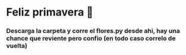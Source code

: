 # Feliz primavera 🌻
### Descarga la carpeta y corre el flores.py desde ahi, hay una chance que reviente pero confio (en todo caso correlo de vuelta)
